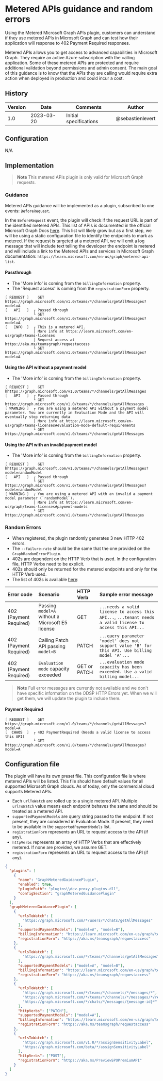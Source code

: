# Metered APIs guidance and random errors

Using the Metered Microsoft Graph APIs plugin, customers can understand if they use metered APIs in Microsoft Graph and can test how their application will response to 402 Payment Required responses.

Metered APIs allows you to get access to advanced capabilities in Microsoft Graph. They require an active Azure subscription with the calling application. Some of these metered APIs are protected and require additional validation beyond permissions and admin consent. The main goal of this guidance is to know that the APIs they are calling would require extra action when deployed in production and could incur a cost.

## History

| Version | Date       | Comments               | Author           |
| ------- | ---------- | ---------------------- | ---------------- |
| 1.0     | 2023-03-20 | Initial specifications | @sebastienlevert |

## Configuration

N/A

## Implementation

> **Note**
> This metered APIs plugin is only valid for Microsoft Graph requests.

### Guidance

Metered APIs guidance will be implemented as a plugin, subscribed to one events: `BeforeRequest`.

In the `BeforeRequest` event, the plugin will check if the request URL is part of the identified metered APIs. This list of APIs is documented in the official Microsoft Graph Docs [here](https://learn.microsoft.com/en-us/graph/metered-api-list?view=graph-rest-1.0). This list will likely grow but as a first step, we will be using a static configuration file to identify the endpoints to mark as metered. If the request is targeted at a metered API, we will emit a log message that will include text telling the developer the endpoint is metered and will include a link to the Metered APIs and services in Microsoft Graph documentation: `https://learn.microsoft.com/en-us/graph/metered-api-list`.

#### Passthrough

- The 'More info' is coming from the `billingInformation` property.
- The 'Request access' is coming from the `registrationForm` property.

```shell
[ REQUEST ]    GET https://graph.microsoft.com/v1.0/teams/*/channels/getAllMessages?model=A
[   API   ]  ┌ Passed through
             └ GET https://graph.microsoft.com/v1.0/teams/*/channels/getAllMessages?model=A
[   INFO  ]  ┌ This is a metered API.
             │ More info at https://learn.microsoft.com/en-us/graph/teams-licenses
             │ Request access at https://aka.ms/teamsgraph/requestaccess
             └ GET https://graph.microsoft.com/v1.0/teams/*/channels/getAllMessages?model=A
```

#### Using the API without a payment model

- The 'More info' is coming from the `billingInformation` property.

```shell
[ REQUEST ]    GET hhttps://graph.microsoft.com/v1.0/teams/*/channels/getAllMessages
[   API   ]  ┌ Passed through
             └ GET https://graph.microsoft.com/v1.0/teams/*/channels/getAllMessages
[ WARNING ]  ┌ You are using a metered API without a payment model parameter. You are currently in Evaluation Mode and the API will eventually stop returning data
             │ More info at https://learn.microsoft.com/en-us/graph/teams-licenses#evaluation-mode-default-requirements
             └ GET https://graph.microsoft.com/v1.0/teams/*/channels/getAllMessages
```

#### Using the API with an invalid payment model

- The 'More info' is coming from the `billingInformation` property.

```shell
[ REQUEST ]    GET hhttps://graph.microsoft.com/v1.0/teams/*/channels/getAllMessages?model=randomModel
[   API   ]  ┌ Passed through
             └ GET https://graph.microsoft.com/v1.0/teams/*/channels/getAllMessages?model=randomModel
[ WARNING ]  ┌ You are using a metered API with an invalid a payment model parameter (`randomModel`).
             │ More info at https://learn.microsoft.com/en-us/graph/teams-licenses#payment-models
             └ GET https://graph.microsoft.com/v1.0/teams/*/channels/getAllMessages
```

### Random Errors

- When registered, the plugin randomly generates 3 new HTTP 402 errors.
- The `--failure-rate` should be the same that the one provided on the `GraphRandomErrorPlugin`.
- 402s are dependent on the HTTP Verb that is used. In the configuration file, HTTP Verbs need to be explicit.
- 402s should only be returned for the metered endpoints and only for the HTTP Verb used.
- The list of 402s is available [here](https://learn.microsoft.com/en-us/graph/teams-licenses#payment-related-errors):

| Error code             | Scenario                                         | HTTP Verb    | Sample error message                                                                                      |
| :--------------------- | :----------------------------------------------- | :----------- | :-------------------------------------------------------------------------------------------------------- |
| 402 (Payment Required) | Passing `model=A` without a Microsoft E5 license | GET          | `...needs a valid license to access this API...`, `...tenant needs a valid license to access this API...` |
| 402 (Payment Required) | Calling Patch API passing `model=B`              | PATCH        | `...query parameter 'model' does not support value 'B' for this API. Use billing model 'A'...`            |
| 402 (Payment Required) | `Evaluation mode` capacity exceeded              | GET or PATCH | `...evaluation mode capacity has been exceeded. Use a valid billing model...`                             |

> **Note**
> Full error messages are currently not available and we don't have specific information on the ODSP HTTP Errors yet. When we will get them, we will update the plugin to include them.

#### Payment Required

```shell
[ REQUEST ]    GET https://graph.microsoft.com/v1.0/teams/*/channels/getAllMessages?model=A
[  CHAOS  ]  ┌ 402 PaymentRequired (Needs a valid license to access this API)
             └ GET https://graph.microsoft.com/v1.0/teams/*/channels/getAllMessages?model=A
```

## Configuration file

The plugin will have its own preset file. This configuration file is where metered APIs will be listed. This file should have default values for all supported Microsoft Graph clouds. As of today, only the commercial cloud supports Metered APIs.

- Each `urlToWatch` are rolled up to a single metered API. Multiple `urlToWatch` value means each endpoint behaves the same and should be treated as a metered API.
- `supportedPaymentModels` are query string passed to the endpoint. If not present, they are considered in Evaluation Mode. If present, they need to be available in the `supportedPaymentModels` list.
- `registrationForm` represents an URL to request access to the API (if any).
- `httpVerbs` represents an array of HTTP Verbs that are effectively metered. If none are provided, we assume GET.
- `registrationForm` represents an URL to request access to the API (if any).

```json
{
  "plugins": [
    {
      "name": "GraphMeteredGuidancePlugin",
      "enabled": true,
      "pluginPath": "plugins\\dev-proxy-plugins.dll",
      "configSection": "graphMeteredGuidancePlugin"
    }
  ],
  "graphMeteredGuidancePlugin": [
    {
      "urlsToWatch": [
        "https://graph.microsoft.com/*/users/*/chats/getAllMessages"
      ],
      "supportedPaymentModels": ["model=A", "model=B"],
      "billingInformation": "https://learn.microsoft.com/en-us/graph/teams-licenses",
      "registrationForm": "https://aka.ms/teamsgraph/requestaccess"
    },
    {
      "urlsToWatch": [
        "https://graph.microsoft.com/*/teams/*/channels/getAllMessages"
      ],
      "supportedPaymentModels": ["model=A", "model=B"],
      "billingInformation": "https://learn.microsoft.com/en-us/graph/teams-licenses",
      "registrationForm": "https://aka.ms/teamsgraph/requestaccess"
    },
    {
      "urlsToWatch": [
        "https://graph.microsoft.com/*/teams/*/channels/*/messages/*",
        "https://graph.microsoft.com/*/teams/*/channels/*/messages/*/replies/*",
        "https://graph.microsoft.com/*/chats/*/messages/{message-id}*"
      ],
      "httpVerbs": ["PATCH"],
      "supportedPaymentModels": ["model=A"],
      "billingInformation": "https://learn.microsoft.com/en-us/graph/teams-licenses",
      "registrationForm": "https://aka.ms/teamsgraph/requestaccess"
    },
    {
      "urlsToWatch": [
        "https://graph.microsoft.com/v1.0/*/assignSensitivityLabel",
        "https://graph.microsoft.com/beta/*/assignSensitivityLabel"
      ],
      "httpVerbs": ["POST"],
      "registrationForm": "https://aka.ms/PreviewSPOPremiumAPI"
    }
  ]
}
```
